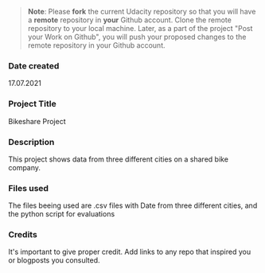 >**Note**: Please **fork** the current Udacity repository so that you will have a **remote** repository in **your** Github account. Clone the remote repository to your local machine. Later, as a part of the project "Post your Work on Github", you will push your proposed changes to the remote repository in your Github account.

### Date created
17.07.2021

### Project Title
Bikeshare Project

### Description
This project shows data from three different cities on a shared bike company.

### Files used
The files beeing used are .csv files with Date from three different cities, and the python script for evaluations

### Credits
It's important to give proper credit. Add links to any repo that inspired you or blogposts you consulted.
